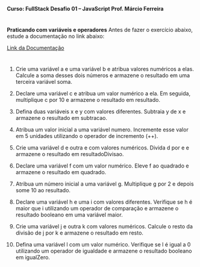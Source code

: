 **Curso: FullStack
Desafio 01 – JavaScript
Prof. Márcio Ferreira**

#

**Praticando com variáveis e operadores**
Antes de fazer o exercício abaixo, estude a documentação no link abaixo: 

[Link da Documentação](https://www.w3schools.com/js/js_operators.asp)

#

1. Crie uma variável a e uma variável b e atribua valores numéricos a elas. Calcule 
a soma desses dois números e armazene o resultado em uma terceira variável 
soma.

2. Declare uma variável c e atribua um valor numérico a ela. Em seguida, 
multiplique c por 10 e armazene o resultado em resultado.

3. Defina duas variáveis x e y com valores diferentes. Subtraia y de x e armazene o 
resultado em subtracao.

4. Atribua um valor inicial a uma variável numero. Incremente esse valor em 5 
unidades utilizando o operador de incremento (++).

5. Crie uma variável d e outra e com valores numéricos. Divida d por e e armazene 
o resultado em resultadoDivisao.

6. Declare uma variável f com um valor numérico. Eleve f ao quadrado e 
armazene o resultado em quadrado.

7. Atribua um número inicial a uma variável g. Multiplique g por 2 e depois some 
10 ao resultado.

8. Declare uma variável h e uma i com valores diferentes. Verifique se h é maior 
que i utilizando um operador de comparação e armazene o resultado booleano 
em uma variável maior.

9. Crie uma variável j e outra k com valores numéricos. Calcule o resto da divisão 
de j por k e armazene o resultado em resto.

10. Defina uma variável l com um valor numérico. Verifique se l é igual a 0 
utilizando um operador de igualdade e armazene o resultado booleano em 
igualZero.
